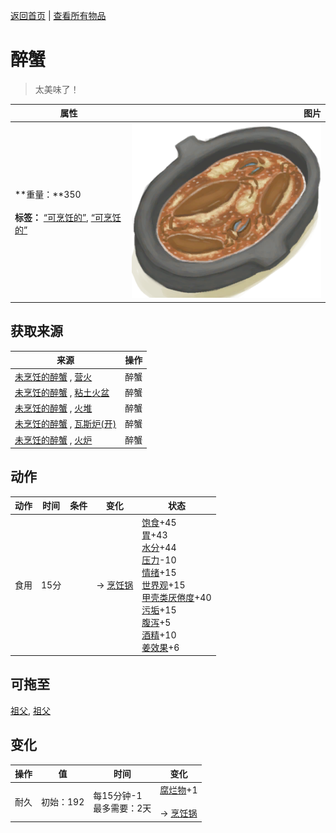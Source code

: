 [返回首页](index.md)   |  [查看所有物品](object.md)
# 醉蟹  
> 太美味了！  
  
  属性  |   图片   
 ----  |  ----:   
 **重量：**350<br><br>**标签：**	[“可烹饪的”](tag_Cookable.md), [“可烹饪的”](tag_MealCookingpot.md)  |  ![](Sprite/DrunkenCrab.png)   
  
## 获取来源  
来源  |  操作  
----  |  ----  
[未烹饪的醉蟹](DrunkenCrabUncooked.md) , [营火](Campfire.md)  |  醉蟹  
[未烹饪的醉蟹](DrunkenCrabUncooked.md) , [粘土火盆](ClayFirePit.md)  |  醉蟹  
[未烹饪的醉蟹](DrunkenCrabUncooked.md) , [火堆](Fire.md)  |  醉蟹  
[未烹饪的醉蟹](DrunkenCrabUncooked.md) , [瓦斯炉(开)](GasCookerOn.md)  |  醉蟹  
[未烹饪的醉蟹](DrunkenCrabUncooked.md) , [火炉](Stove.md)  |  醉蟹  
## 动作  
动作  |  时间  |  条件  |  变化  |  状态  
----  |  ----  |  ----  |  ----  |  ----  
食用  |  15分  |    |  → [烹饪锅](CookingPot.md)<br>  |  [饱食](Satiation.md)+45<br>[胃](Stomach.md)+43<br>[水分](Hydration.md)+44<br>[压力](Stress.md)-10<br>[情绪](Morale.md)+15<br>[世界观](Structure.md)+15<br>[甲壳类<nobr>厌倦度</nobr>](SaturationCrustaceans.md)+40<br>[污垢](Filth.md)+15<br>[腹泻](Diarrhoea.md)+5<br>[酒精](Alcohol.md)+10<br>[姜效果](GingerEffect.md)+6  
## 可拖至  
[祖父](Grandfather.md), [祖父](GrandfatherHealthy.md)  
## 变化  
操作  |  值  |  时间  |  变化  
----  |  ----  |  ----  |  ----  
耐久  |  初始：192  |  每15分钟-1<br>最多需要：2天  |  [腐烂物](RottenRemains.md)+1 <br><br>→ [烹饪锅](CookingPot.md)  
